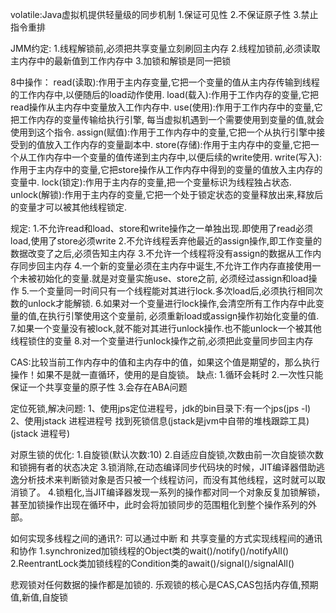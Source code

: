 volatile:Java虚拟机提供轻量级的同步机制
1.保证可见性
2.不保证原子性
3.禁止指令重排

JMM约定:
1.线程解锁前,必须把共享变量立刻刷回主内存
2.线程加锁前,必须读取主内存中的最新值到工作内存中
3.加锁和解锁是同一把锁

8中操作：
read(读取):作用于主内存变量,它把一个变量的值从主内存传输到线程的工作内存中,以便随后的load动作使用.
load(载入):作用于工作内存的变量,它把read操作从主内存中变量放入工作内存中.
use(使用):作用于工作内存中的变量,它把工作内存的变量传输给执行引擎,
            每当虚拟机遇到一个需要使用到变量的值,就会使用到这个指令.
assign(赋值):作用于工作内存中的变量,它把一个从执行引擎中接受到的值放入工作内存的变量副本中.
store(存储):作用于主内存中的变量,它把一个从工作内存中一个变量的值传递到主内存中,以便后续的write使用.
write(写入):作用于主内存中的变量,它把store操作从工作内存中得到的变量的值放入主内存的变量中.
lock(锁定):作用于主内存的变量,把一个变量标识为线程独占状态.
unlock(解锁):作用于主内存的变量,它把一个处于锁定状态的变量释放出来,释放后的变量才可以被其他线程锁定.

规定:
1.不允许read和load、store和write操作之一单独出现.即使用了read必须load,使用了store必须write
2.不允许线程丢弃他最近的assign操作,即工作变量的数据改变了之后,必须告知主内存
3.不允许一个线程将没有assign的数据从工作内存同步回主内存
4.一个新的变量必须在主内存中诞生,不允许工作内存直接使用一个未被初始化的变量.就是对变量实施use、store之前,
    必须经过assign和load操作
5.一个变量同一时间只有一个线程能对其进行lock.多次load后,必须执行相同次数的unlock才能解锁.
6.如果对一个变量进行lock操作,会清空所有工作内存中此变量的值,在执行引擎使用这个变量前,
    必须重新load或assign操作初始化变量的值.
7.如果一个变量没有被lock,就不能对其进行unlock操作.也不能unlock一个被其他线程锁住的变量
8.对一个变量进行unlock操作之前,必须把此变量同步回主内存

CAS:比较当前工作内存中的值和主内存中的值，如果这个值是期望的，那么执行操作！如果不是就一直循环，使用的是自旋锁。
缺点:
1.循环会耗时
2.一次性只能保证一个共享变量的原子性
3.会存在ABA问题

定位死锁,解决问题:
1、使用jps定位进程号，jdk的bin目录下:有一个jps(jps -l)
2、使用jstack 进程进程号 找到死锁信息(jstack是jvm中自带的堆栈跟踪工具)(jstack 进程号)

对原生锁的优化:
1.自旋锁(默认次数:10)
2.自适应自旋锁,次数由前一次自旋锁次数和锁拥有者的状态决定
3.锁消除,在动态编译同步代码块的时候，JIT编译器借助逃逸分析技术来判断锁对象是否只被一个线程访问，而没有其他线程，这时就可以取消锁了。
4.锁粗化,当JIT编译器发现一系列的操作都对同一个对象反复加锁解锁，甚至加锁操作出现在循环中，此时会将加锁同步的范围粗化到整个操作系列的外部。

如何实现多线程之间的通讯?:
可以通过中断 和 共享变量的方式实现线程间的通讯和协作
1.synchronized加锁线程的Object类的wait()/notify()/notifyAll()
2.ReentrantLock类加锁线程的Condition类的await()/signal()/signalAll()

悲观锁对任何数据的操作都是加锁的.
乐观锁的核心是CAS,CAS包括内存值,预期值,新值,自旋锁
